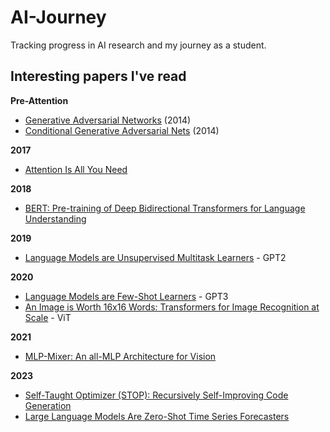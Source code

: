 # AI-Journey
Tracking progress in AI research and my journey as a student.

## Interesting papers I've read

**Pre-Attention**
* [Generative Adversarial Networks](https://arxiv.org/abs/1406.2661) (2014)
* [Conditional Generative Adversarial Nets](https://arxiv.org/abs/1411.1784) (2014)

**2017**
* [Attention Is All You Need](https://arxiv.org/pdf/1706.03762.pdf)

**2018**
* [BERT: Pre-training of Deep Bidirectional Transformers for Language Understanding](https://arxiv.org/abs/1810.04805)

**2019**
* [Language Models are Unsupervised Multitask Learners](https://paperswithcode.com/paper/language-models-are-unsupervised-multitask) - GPT2

**2020**
* [Language Models are Few-Shot Learners](https://arxiv.org/abs/2005.14165) - GPT3
* [An Image is Worth 16x16 Words: Transformers for Image Recognition at Scale](https://arxiv.org/abs/2010.11929g) - ViT

**2021**
* [MLP-Mixer: An all-MLP Architecture for Vision](https://arxiv.org/abs/2105.01601v4)

**2023**
* [Self-Taught Optimizer (STOP): Recursively Self-Improving Code Generation](https://paperswithcode.com/paper/self-taught-optimizer-stop-recursively-self)
* [Large Language Models Are Zero-Shot Time Series Forecasters](https://arxiv.org/abs/2310.07820)
